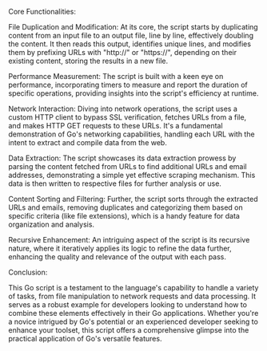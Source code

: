 Core Functionalities:

File Duplication and Modification: At its core, the script starts by duplicating content from an input file to an output file, line by line, effectively doubling the content. It then reads this output, identifies unique lines, and modifies them by prefixing URLs with "http://" or "https://", depending on their existing content, storing the results in a new file.

Performance Measurement: The script is built with a keen eye on performance, incorporating timers to measure and report the duration of specific operations, providing insights into the script's efficiency at runtime.

Network Interaction: Diving into network operations, the script uses a custom HTTP client to bypass SSL verification, fetches URLs from a file, and makes HTTP GET requests to these URLs. It's a fundamental demonstration of Go's networking capabilities, handling each URL with the intent to extract and compile data from the web.

Data Extraction: The script showcases its data extraction prowess by parsing the content fetched from URLs to find additional URLs and email addresses, demonstrating a simple yet effective scraping mechanism. This data is then written to respective files for further analysis or use.

Content Sorting and Filtering: Further, the script sorts through the extracted URLs and emails, removing duplicates and categorizing them based on specific criteria (like file extensions), which is a handy feature for data organization and analysis.

Recursive Enhancement: An intriguing aspect of the script is its recursive nature, where it iteratively applies its logic to refine the data further, enhancing the quality and relevance of the output with each pass.

Conclusion:

This Go script is a testament to the language's capability to handle a variety of tasks, from file manipulation to network requests and data processing. It serves as a robust example for developers looking to understand how to combine these elements effectively in their Go applications. Whether you're a novice intrigued by Go's potential or an experienced developer seeking to enhance your toolset, this script offers a comprehensive glimpse into the practical application of Go's versatile features.
